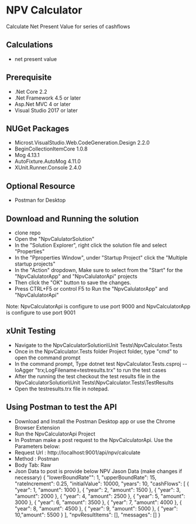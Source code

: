 
# NPV Calculator

Calculate Net Present Value for series of cashflows

Calculations
---
- net present value 

Prerequisite
---
- .Net Core 2.2
- .Net Framework 4.5 or later
- Asp.Net MVC 4 or later
- Visual Studio 2017 or later

NUGet Packages
---
- Microst.VisualStudio.Web.CodeGeneration.Design 2.2.0
- BeginCollectionItemCore 1.0.8
- Mog 4.13.1
- AutoFixture.AutoMog 4.11.0
- XUnit.Runner.Console 2.4.0

Optional Resource
---
- Postman for Desktop

Download and Running the solution
---
- clone repo
- Open the "NpvCalulatorSolution"
- In the "Solution Explorer", right click the solution file and select "Properties"
- In the "Pproperties Window", under "Startup Project" click the "Multiple startup projects"
- In the "Action" dropdown, Make sure to select from the "Start" for the "NpvCalulatorApp" and "NpvCalulatorApi" projects 
- Then click the "OK" button to save the changes.
- Press CTRL+F5 or control F5 to Run the "NpvCalulatorApp" and "NpvCalulatorApi"

Note: NpvCalculatorApi is configure to use port 9000 and NpvCalculatorApp is configure to use port 9001

xUnit Testing
---
- Navigate to the NpvCalculatorSolution\Unit Tests\NpvCalculator.Tests
- Once in the NpvCalculator.Tests folder Project folder, type "cmd" to open the command prompt
- In the command prompt, Type dotnet test NpvCalculator.Tests.csproj --loAgger "trx;LogFilename=testresults.trx" to run the test cases
- After the running the test checkout the test results file in the NpvCalculatorSolution\Unit Tests\NpvCalculator.Tests\TestResults
- Open the testresults.trx file in notepad.


Using Postman to test the API
---
- Download and Install the Postman Desktop app or use the Chrome Browser Extension
- Run the NpvCalculatorApi Project
- In Postman make a post request to the NpvCalculatorApi. 
  Use the Parameters below:
- Request Url : http://localhost:9001/api/npv/calculate
- Method : Postman
- Body Tab: Raw
- Json Data to post is provide below
NPV Jason Data (make changes if necessary)
{
	"lowerBoundRate"": 1,
	"upperBoundRate": 15,
	"rateIncrement": 0.25,
	"initialValue": 10000,
	"years": 10,
	"cashFlows": [
		{ "year": 1, "amount": 1000 },
		{ "year": 2, "amount": 1500 },
		{ "year": 3, "amount": 2000 },
		{ "year": 4, "amount": 2500 },
		{ "year": 5, "amount": 3000 },
		{ "year": 6, "amount": 3500 },
		{ "year": 7, "amount": 4000 },
		{ "year": 8, "amount": 4500 },
		{ "year": 9, "amount": 5000 },
		{ "year": 10,"amount": 5500 }
	],
	"npvResultItems": [],
	"messages": []
}  
  


